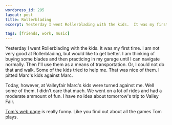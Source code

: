 ```yaml
--- 
wordpress_id: 295
layout: post
title: Rollerblading
excerpt: Yesterday I went Rollerblading with the kids.  It was my first time.  I am not very good at Rollerblading, but would like to get better.  I am thinking of buying some blades and then practicing in my garage until I can navigate normally.  Then I'll use them as a means of transportation.  Or, I could not do that and walk.  Some of the kids tried to help me.  That was nice of them.  I pitted Marc's kids against Marc.<p>Today, however, at Valleyfair Marc's kids were turned against me.  Well some of them.  I didn't care that much.  We went on a lot of rides and had a moderate ammount of fun.  I have no idea about tomorrow's trip to Valley Fair.<p><a href="http://www.borchert.com/tom/">Tom's web page</a> is really funny.  Like you find out about all the games Tom plays.

tags: [friends, work, music]
---
```


Yesterday I went Rollerblading with the kids.  It was my first time.  I am not very good at Rollerblading, but would like to get better.  I am thinking of buying some blades and then practicing in my garage until I can navigate normally.  Then I'll use them as a means of transportation.  Or, I could not do that and walk.  Some of the kids tried to help me.  That was nice of them.  I pitted Marc's kids against Marc.<p>Today, however, at Valleyfair Marc's kids were turned against me.  Well some of them.  I didn't care that much.  We went on a lot of rides and had a moderate ammount of fun.  I have no idea about tomorrow's trip to Valley Fair.<p><a href="http://www.borchert.com/tom/">Tom's web page</a> is really funny.  Like you find out about all the games Tom plays.
